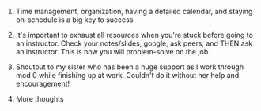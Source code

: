 1. Time management, organization, having a detailed calendar, and staying on-schedule is a big key to success

2. It's important to exhaust all resources when you're stuck before going to an instructor. Check your notes/slides, google, ask peers, and THEN ask an instructor. This is how you will problem-solve on the job.  

3. Shoutout to my sister who has been a huge support as I work through mod 0 while finishing up at work. Couldn't do it without her help and encouragement!

4. More thoughts
